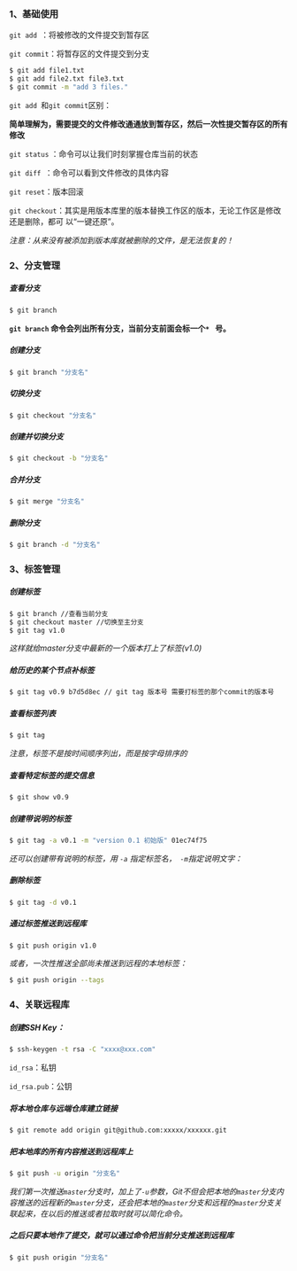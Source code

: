 ### 1、基础使用

`git add `：将被修改的文件提交到暂存区

`git commit`：将暂存区的文件提交到分支

```bash
$ git add file1.txt
$ git add file2.txt file3.txt
$ git commit -m "add 3 files."
```

`git add `和`git commit`区别：

**简单理解为，需要提交的文件修改通通放到暂存区，然后一次性提交暂存区的所有修改** 



`git status` ：命令可以让我们时刻掌握仓库当前的状态

`git diff `：命令可以看到文件修改的具体内容

`git reset`：版本回滚

`git checkout`：其实是用版本库里的版本替换工作区的版本，无论工作区是修改还是删除，都可 以“一键还原”。

*注意：从来没有被添加到版本库就被删除的文件，是无法恢复的！*

### 2、分支管理

##### 查看分支

```bash
$ git branch
```

**`git branch` 命令会列出所有分支，当前分支前面会标一个`* ` 号。**

##### 创建分支

```bash
$ git branch "分支名"
```

##### 切换分支

```bash
$ git checkout "分支名"
```

##### 创建并切换分支

```bash
$ git checkout -b "分支名"
```

##### 合并分支

```bash
$ git merge "分支名"
```

##### 删除分支

```bash
$ git branch -d "分支名"
```

### 3、标签管理

##### 创建标签

```bash
$ git branch //查看当前分支
$ git checkout master //切换至主分支
$ git tag v1.0
```

*这样就给master分支中最新的一个版本打上了标签(v1.0)*

##### 给历史的某个节点补标签

```bash
$ git tag v0.9 b7d5d8ec // git tag 版本号 需要打标签的那个commit的版本号
```

##### 查看标签列表

```bash
$ git tag 
```

*注意，标签不是按时间顺序列出，而是按字母排序的*

##### 查看特定标签的提交信息

```bash
$ git show v0.9
```

##### 创建带说明的标签

```bash
$ git tag -a v0.1 -m "version 0.1 初始版" 01ec74f75
```

*还可以创建带有说明的标签，用 `-a` 指定标签名，` -m`指定说明文字：*

##### 删除标签

```bash
$ git tag -d v0.1
```

##### 通过标签推送到远程库

```bash
$ git push origin v1.0
```

*或者，一次性推送全部尚未推送到远程的本地标签：*

```bash
$ git push origin --tags
```

### 4、关联远程库

##### 创建SSH Key：

```bash
$ ssh-keygen -t rsa -C "xxxx@xxx.com"
```

`id_rsa`：私钥

`id_rsa.pub`：公钥

##### 将本地仓库与远端仓库建立链接

```bash
$ git remote add origin git@github.com:xxxxx/xxxxxx.git
```

##### 把本地库的所有内容推送到远程库上

```bash
$ git push -u origin "分支名"
```

*我们第一次推送`master`分支时，加上了`-u`参数，Git不但会把本地的`master`分支内容推送的远程新的`master`分支，还会把本地的`master`分支和远程的`master`分支关联起来，在以后的推送或者拉取时就可以简化命令。*

##### 之后只要本地作了提交，就可以通过命令把当前分支推送到远程库

```bash
$ git push origin "分支名"
```





